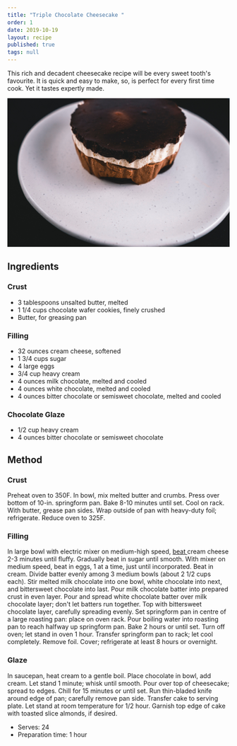 ```yaml
---
title: "Triple Chocolate Cheesecake "
order: 1
date: 2019-10-19
layout: recipe
published: true
tags: null
---
```

This rich and decadent cheesecake recipe will be every sweet tooth's favourite. It is quick and easy to make, so, is perfect for every first time cook. Yet it tastes expertly made. 

![Cheesecake with three layers of different colours ](../uploads/triplechoc-copy.jpg "Triple Chocolate Cheesecake ")

## Ingredients

### Crust 

* 3 tablespoons unsalted butter, melted
* 1 1/4 cups chocolate wafer cookies, finely crushed 
* Butter, for greasing pan 

### Filling 

* 32 ounces cream cheese, softened
* 1 3/4 cups sugar
* 4 large eggs
* 3/4 cup heavy cream
* 4 ounces milk chocolate, melted and cooled
* 4 ounces white chocolate, melted and cooled
* 4 ounces bitter chocolate or semisweet chocolate, melted and cooled

### Chocolate Glaze 

* 1/2  cup heavy cream
* 4 ounces bitter chocolate or semisweet chocolate

## Method

### Crust

Preheat oven to 350F. In bowl, mix melted butter and crumbs. Press over bottom of 10-in. springform pan. Bake 8-10 minutes until set. Cool on rack. With butter, grease pan sides. Wrap outside of pan with heavy-duty foil; refrigerate. Reduce oven to 325F. 

### Filling

In large bowl with electric mixer on medium-high speed, [beat ](https://www.thespruceeats.com/definition-of-beat-3883684#:~:text=The%20word%20beat%20usually%20means,the%20ingredients%20along%20with%20air.)cream cheese 2-3 minutes until fluffy. Gradually beat in sugar until smooth. With mixer on medium speed, beat in eggs, 1 at a time, just until incorporated. Beat in cream. Divide batter evenly among 3 medium bowls (about 2 1/2 cups each). Stir melted milk chocolate into one bowl, white chocolate into next, and bittersweet chocolate into last. Pour milk chocolate batter into prepared crust in even layer. Pour and spread white chocolate batter over milk chocolate layer; don't let batters run together. Top with bittersweet chocolate layer, carefully spreading evenly. Set springform pan in centre of a large roasting pan: place on oven rack.   Pour boiling water into roasting pan to reach halfway up springform pan. Bake 2 hours or until set. Turn off oven; let stand in oven 1 hour. Transfer springform pan to rack; let cool completely. Remove foil. Cover; refrigerate at least 8 hours or overnight. 

### Glaze 

In saucepan, heat cream to a gentle boil. Place chocolate in bowl, add cream. Let stand 1 minute; whisk until smooth. Pour over top of cheesecake; spread to edges. Chill for 15 minutes or until set. Run thin-bladed knife around edge of pan; carefully remove pan side. Transfer cake to serving plate. Let stand at room temperature for 1/2 hour. Garnish top edge of cake with toasted slice almonds, if desired. 

* Serves: 24
* Preparation time: 1 hour